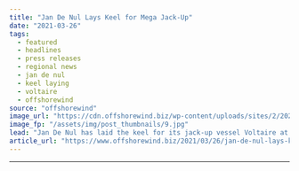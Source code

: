```yaml
---
title: "Jan De Nul Lays Keel for Mega Jack-Up"
date: "2021-03-26"
tags: 
  - featured
  - headlines
  - press releases
  - regional news
  - jan de nul
  - keel laying
  - voltaire
  - offshorewind
source: "offshorewind"
image_url: "https://cdn.offshorewind.biz/wp-content/uploads/sites/2/2021/03/26083502/Jan-De-Nul-Lays-Keel-for-Mega-Jack-Up.jpg"
image_fp: "/assets/img/post_thumbnails/9.jpg"
lead: "Jan De Nul has laid the keel for its jack-up vessel Voltaire at the"
article_url: "https://www.offshorewind.biz/2021/03/26/jan-de-nul-lays-keel-for-mega-jack-up/"
---
```


---
